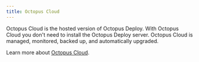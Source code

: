 ```yaml
---
title: Octopus Cloud
---
```


Octopus Cloud is the hosted version of Octopus Deploy. With Octopus Cloud you don't need to install the Octopus Deploy server. Octopus Cloud is managed, monitored, backed up, and automatically upgraded.

Learn more about [Octopus Cloud](/docs/octopus-cloud/index.md).

